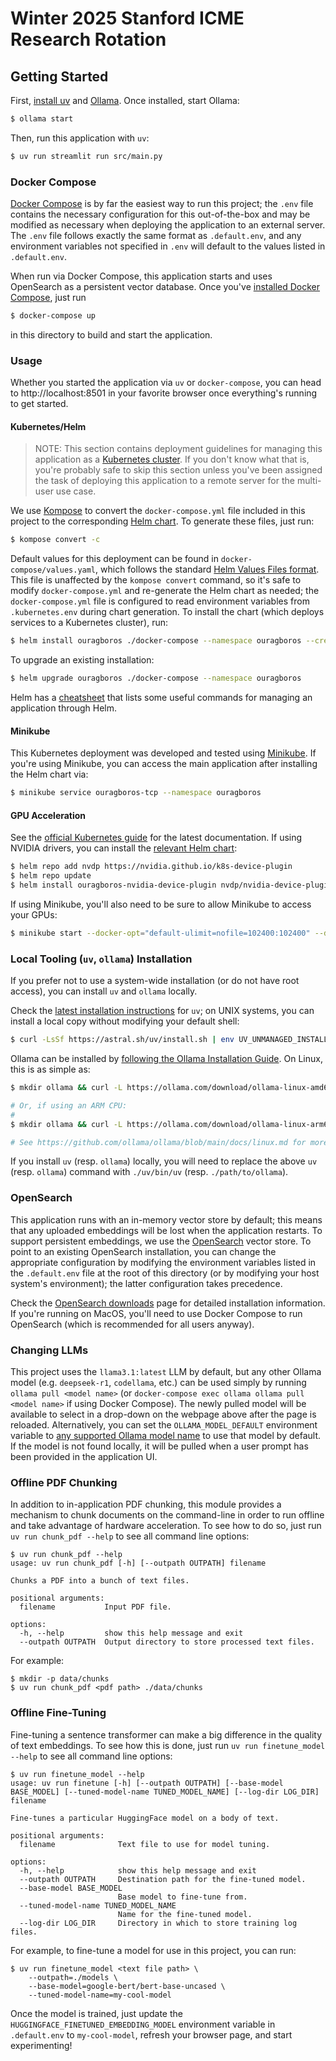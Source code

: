 # Winter 2025 Stanford ICME Research Rotation

## Getting Started

First, [install uv](https://docs.astral.sh/uv/getting-started/installation/) and 
[Ollama](https://ollama.com/). Once installed, start Ollama:

```sh
$ ollama start
```

Then, run this application with `uv`:

```sh
$ uv run streamlit run src/main.py
```

### Docker Compose

[Docker Compose](https://docs.docker.com/compose/) is by far the easiest way to run this
project; the `.env` file contains the necessary configuration for this out-of-the-box
and may be modified as necessary when deploying the application to an external server.
The `.env` file follows exactly the same format as `.default.env`, and any environment
variables not specified in `.env` will default to the values listed in `.default.env`.

When run via Docker Compose, this application starts and uses OpenSearch as a persistent 
vector database. Once you've [installed Docker Compose](https://docs.docker.com/compose/install/),
just run

```sh
$ docker-compose up
```

in this directory to build and start the application. 

### Usage

Whether you started the application via `uv` or `docker-compose`, you can head to 
http://localhost:8501 in your favorite browser once everything's running to get started.


#### Kubernetes/Helm

> NOTE: This section contains deployment guidelines for managing this application as a
> [Kubernetes cluster](https://kubernetes.io/docs/home/). If you don't know what that is,
> you're probably safe to skip this section unless you've been assigned the task of 
> deploying this application to a remote server for the multi-user use case.

We use [Kompose](https://kompose.io/) to convert the `docker-compose.yml` file included
in this project to the corresponding [Helm chart](https://helm.sh/). To generate these 
files, just run:

```sh
$ kompose convert -c
```

Default values for this deployment can be found in `docker-compose/values.yaml`, which
follows the standard [Helm Values Files format](https://helm.sh/docs/chart_template_guide/values_files/).
This file is unaffected by the `kompose convert` command, so it's safe to modify 
`docker-compose.yml` and re-generate the Helm chart as needed; the `docker-compose.yml`
file is configured to read environment variables from `.kubernetes.env` during chart
generation. To install the chart (which deploys services to a Kubernetes cluster), run:

```sh
$ helm install ouragboros ./docker-compose --namespace ouragboros --create-namespace
```

To upgrade an existing installation:

```sh
$ helm upgrade ouragboros ./docker-compose --namespace ouragboros
```

Helm has a [cheatsheet](https://helm.sh/docs/intro/cheatsheet/) that lists some useful
commands for managing an application through Helm.

#### Minikube

This Kubernetes deployment was developed and tested using 
[Minikube](https://minikube.sigs.k8s.io/docs/start/). If you're using Minikube, you can
access the main application after installing the Helm chart via:

```sh
$ minikube service ouragboros-tcp --namespace ouragboros
```

#### GPU Acceleration

See the [official Kubernetes guide](https://kubernetes.io/docs/tasks/manage-gpus/scheduling-gpus/)
for the latest documentation. If using NVIDIA drivers, you can install the [relevant Helm
chart](https://github.com/NVIDIA/k8s-device-plugin?tab=readme-ov-file#deployment-via-helm):

```sh
$ helm repo add nvdp https://nvidia.github.io/k8s-device-plugin
$ helm repo update
$ helm install ouragboros-nvidia-device-plugin nvdp/nvidia-device-plugin --namespace ouragboros --create-namespace
```

If using Minikube, you'll also need to be sure to allow Minikube to access your GPUs:

```sh
$ minikube start --docker-opt="default-ulimit=nofile=102400:102400" --driver docker --container-runtime docker --gpus all
```

### Local Tooling (`uv`, `ollama`) Installation

If you prefer not to use a system-wide installation (or do not have root access), you can
install `uv` and `ollama` locally.

Check the [latest installation instructions](https://docs.astral.sh/uv/getting-started/installation/)
for `uv`; on UNIX systems, you can install a local copy without modifying your default
shell:

```sh
$ curl -LsSf https://astral.sh/uv/install.sh | env UV_UNMANAGED_INSTALL="./uv/bin" sh
```

Ollama can be installed by 
[following the Ollama Installation Guide](https://ollama.com/download). On Linux, this is as simple as:

```sh
$ mkdir ollama && curl -L https://ollama.com/download/ollama-linux-amd64.tgz | tar -xz -C ollama

# Or, if using an ARM CPU:
#
$ mkdir ollama && curl -L https://ollama.com/download/ollama-linux-arm64.tgz | tar -xz -C ollama

# See https://github.com/ollama/ollama/blob/main/docs/linux.md for more information.
```

If you install `uv` (resp. `ollama`) locally, you will need to replace the above `uv`
(resp. `ollama`) command with `./uv/bin/uv` (resp. `./path/to/ollama`).

### OpenSearch

This application runs with an in-memory vector store by default; this means that any
uploaded embeddings will be lost when the application restarts. To support persistent
embeddings, we use the [OpenSearch](https://opensearch.org/) vector store. To point to
an existing OpenSearch installation, you can change the appropriate configuration by 
modifying the environment variables listed in the `.default.env` file at the root of this 
directory (or by modifying your host system's environment); the latter configuration 
takes precedence.

Check the [OpenSearch downloads](https://opensearch.org/downloads.html) page for detailed
installation information. If you're running on MacOS, you'll need to use Docker Compose
to run OpenSearch (which is recommended for all users anyway).

### Changing LLMs

This project uses the `llama3.1:latest` LLM by default, but any other Ollama model (e.g. 
`deepseek-r1`, `codellama`, etc.) can be used simply by running `ollama pull <model name>` 
(or `docker-compose exec ollama ollama pull <model name>` if using Docker Compose). The 
newly pulled model will be available to select in a drop-down on the webpage above after 
the page is reloaded. Alternatively, you can set the `OLLAMA_MODEL_DEFAULT` environment 
variable to [any supported Ollama model name](https://ollama.com/search) to use that model 
by default. If the model is not found locally, it will be pulled when a user prompt has 
been provided in the application UI.

### Offline PDF Chunking

In addition to in-application PDF chunking, this module provides a mechanism 
to chunk documents on the command-line in order to run offline and take advantage of 
hardware acceleration. To see how to do so, just run `uv run chunk_pdf --help` to see all
command line options:

```
$ uv run chunk_pdf --help
usage: uv run chunk_pdf [-h] [--outpath OUTPATH] filename

Chunks a PDF into a bunch of text files.

positional arguments:
  filename           Input PDF file.

options:
  -h, --help         show this help message and exit
  --outpath OUTPATH  Output directory to store processed text files.
```

For example:

```
$ mkdir -p data/chunks
$ uv run chunk_pdf <pdf path> ./data/chunks
```

### Offline Fine-Tuning

Fine-tuning a sentence transformer can make a big difference in the quality of text 
embeddings. To see how this is done, just run `uv run finetune_model --help` to see all
command line options:

```
$ uv run finetune_model --help
usage: uv run finetune [-h] [--outpath OUTPATH] [--base-model BASE_MODEL] [--tuned-model-name TUNED_MODEL_NAME] [--log-dir LOG_DIR] filename

Fine-tunes a particular HuggingFace model on a body of text.

positional arguments:
  filename              Text file to use for model tuning.

options:
  -h, --help            show this help message and exit
  --outpath OUTPATH     Destination path for the fine-tuned model.
  --base-model BASE_MODEL
                        Base model to fine-tune from.
  --tuned-model-name TUNED_MODEL_NAME
                        Name for the fine-tuned model.
  --log-dir LOG_DIR     Directory in which to store training log files.
```

For example, to fine-tune a model for use in this project, you can run:

```
$ uv run finetune_model <text file path> \
    --outpath=./models \
    --base-model=google-bert/bert-base-uncased \
    --tuned-model-name=my-cool-model
```

Once the model is trained, just update the `HUGGINGFACE_FINETUNED_EMBEDDING_MODEL` 
environment variable in `.default.env` to `my-cool-model`, refresh your browser page, 
and start experimenting!

